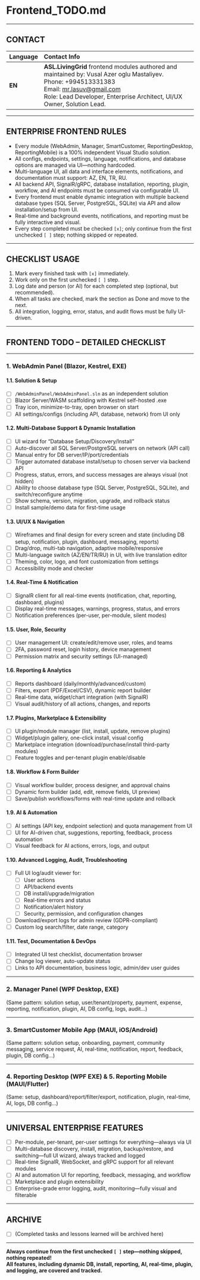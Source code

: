 # Frontend_TODO.md

---

## CONTACT

| Language | Contact Info |
|:--|:--|
| **EN** | **ASL.LivingGrid** frontend modules authored and maintained by: Vusal Azer oglu Mastaliyev.<br> Phone: +994513331383 <br> Email: mr.lasuv@gmail.com <br> Role: Lead Developer, Enterprise Architect, UI/UX Owner, Solution Lead. |

---

## ENTERPRISE FRONTEND RULES

- Every module (WebAdmin, Manager, SmartCustomer, ReportingDesktop, ReportingMobile) is a 100% independent Visual Studio solution.
- All configs, endpoints, settings, language, notifications, and database options are managed via UI—nothing hardcoded.
- Multi-language UI, all data and interface elements, notifications, and documentation must support: AZ, EN, TR, RU.
- All backend API, SignalR/gRPC, database installation, reporting, plugin, workflow, and AI endpoints must be consumed via configurable UI.
- Every frontend must enable dynamic integration with multiple backend database types (SQL Server, PostgreSQL, SQLite) via API and allow installation/setup from UI.
- Real-time and background events, notifications, and reporting must be fully interactive and visual.
- Every step completed must be checked `[x]`; only continue from the first unchecked `[ ]` step; nothing skipped or repeated.

---

## CHECKLIST USAGE

1. Mark every finished task with `[x]` immediately.
2. Work only on the first unchecked `[ ]` step.
3. Log date and person (or AI) for each completed step (optional, but recommended).
4. When all tasks are checked, mark the section as Done and move to the next.
5. All integration, logging, error, status, and audit flows must be fully UI-driven.

---

## FRONTEND TODO – DETAILED CHECKLIST

---

### 1. WebAdmin Panel (Blazor, Kestrel, EXE)

#### 1.1. Solution & Setup

- [ ] `/WebAdminPanel/WebAdminPanel.sln` as an independent solution
- [ ] Blazor Server/WASM scaffolding with Kestrel self-hosted .exe
- [ ] Tray icon, minimize-to-tray, open browser on start
- [ ] All settings/configs (including API, database, network) from UI only

#### 1.2. Multi-Database Support & Dynamic Installation

- [ ] UI wizard for “Database Setup/Discovery/Install”
- [ ] Auto-discover all SQL Server/PostgreSQL servers on network (API call)
- [ ] Manual entry for DB server/IP/port/credentials
- [ ] Trigger automated database install/setup to chosen server via backend API
- [ ] Progress, status, errors, and success messages are always visual (not hidden)
- [ ] Ability to choose database type (SQL Server, PostgreSQL, SQLite), and switch/reconfigure anytime
- [ ] Show schema, version, migration, upgrade, and rollback status
- [ ] Install sample/demo data for first-time usage

#### 1.3. UI/UX & Navigation

- [ ] Wireframes and final design for every screen and state (including DB setup, notification, plugin, dashboard, messaging, reports)
- [ ] Drag/drop, multi-tab navigation, adaptive mobile/responsive
- [ ] Multi-language switch (AZ/EN/TR/RU) in UI, with live translation editor
- [ ] Theming, color, logo, and font customization from settings
- [ ] Accessibility mode and checker

#### 1.4. Real-Time & Notification

- [ ] SignalR client for all real-time events (notification, chat, reporting, dashboard, plugins)
- [ ] Display real-time messages, warnings, progress, status, and errors
- [ ] Notification preferences (per-user, per-module, silent modes)

#### 1.5. User, Role, Security

- [ ] User management UI: create/edit/remove user, roles, and teams
- [ ] 2FA, password reset, login history, device management
- [ ] Permission matrix and security settings (UI-managed)

#### 1.6. Reporting & Analytics

- [ ] Reports dashboard (daily/monthly/advanced/custom)
- [ ] Filters, export (PDF/Excel/CSV), dynamic report builder
- [ ] Real-time data, widget/chart integration (with SignalR)
- [ ] Visual audit/history of all actions, changes, and reports

#### 1.7. Plugins, Marketplace & Extensibility

- [ ] UI plugin/module manager (list, install, update, remove plugins)
- [ ] Widget/plugin gallery, one-click install, visual config
- [ ] Marketplace integration (download/purchase/install third-party modules)
- [ ] Feature toggles and per-tenant plugin enable/disable

#### 1.8. Workflow & Form Builder

- [ ] Visual workflow builder, process designer, and approval chains
- [ ] Dynamic form builder (add, edit, remove fields, UI preview)
- [ ] Save/publish workflows/forms with real-time update and rollback

#### 1.9. AI & Automation

- [ ] AI settings (API key, endpoint selection) and quota management from UI
- [ ] UI for AI-driven chat, suggestions, reporting, feedback, process automation
- [ ] Visual feedback for AI actions, errors, logs, and output

#### 1.10. Advanced Logging, Audit, Troubleshooting

- [ ] Full UI log/audit viewer for:  
    - [ ] User actions  
    - [ ] API/backend events  
    - [ ] DB install/upgrade/migration  
    - [ ] Real-time errors and status  
    - [ ] Notification/alert history  
    - [ ] Security, permission, and configuration changes  
- [ ] Download/export logs for admin review (GDPR-compliant)
- [ ] Custom log search/filter, date range, category

#### 1.11. Test, Documentation & DevOps

- [ ] Integrated UI test checklist, documentation browser
- [ ] Change log viewer, auto-update status
- [ ] Links to API documentation, business logic, admin/dev user guides

---

### 2. Manager Panel (WPF Desktop, EXE)

(Same pattern: solution setup, user/tenant/property, payment, expense, reporting, notification, plugin, AI, DB config, logs, audit...)

---

### 3. SmartCustomer Mobile App (MAUI, iOS/Android)

(Same pattern: solution setup, onboarding, payment, community messaging, service request, AI, real-time, notification, report, feedback, plugin, DB config...)

---

### 4. Reporting Desktop (WPF EXE) & 5. Reporting Mobile (MAUI/Flutter)

(Same: setup, dashboard/report/filter/export, notification, plugin, real-time, AI, logs, DB config...)

---

## UNIVERSAL ENTERPRISE FEATURES

- [ ] Per-module, per-tenant, per-user settings for everything—always via UI
- [ ] Multi-database discovery, install, migration, backup/restore, and switching—full UI wizard, always tracked and logged
- [ ] Real-time SignalR, WebSocket, and gRPC support for all relevant modules
- [ ] AI and automation UI for reporting, feedback, messaging, and workflow
- [ ] Marketplace and plugin extensibility
- [ ] Enterprise-grade error logging, audit, monitoring—fully visual and filterable

---

## ARCHIVE

- [ ] (Completed tasks and lessons learned will be archived here)

---

**Always continue from the first unchecked `[ ]` step—nothing skipped, nothing repeated!  
All features, including dynamic DB, install, reporting, AI, real-time, plugin, and logging, are covered and tracked.**
